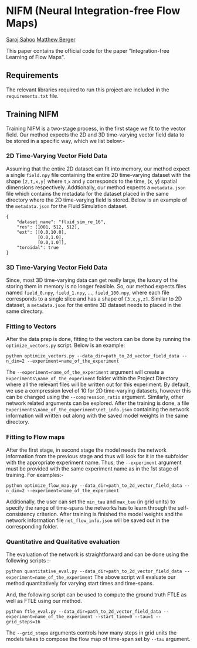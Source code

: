 # NIFM (Neural Integration-free Flow Maps)
[Saroj Sahoo]() [Matthew Berger](https://matthewberger.github.io/)

This paper contains the official code for the paper "Integration-free Learning of Flow Maps".

## Requirements
The relevant libraries required to run this project are included in the `requirements.txt` file.

## Training NIFM
Training NIFM is a two-stage process, in the first stage we fit to the vector field. Our method expects the 2D and 3D time-varying vector field data to be stored in a specific way, which we list below:-

### 2D Time-Varying Vector Field Data
Assuming that the entire 2D dataset can fit into memory, our method expect a single `field.npy` file containing the entire 2D time-varying dataset with the shape `[2,t,x,y]` where `t`,`x` and `y` corresponds to the time, (x, y) spatial dimensions respectively. Addtionally, our method expects a `metadata.json` file which contains the metadata for the dataset placed in the same directory where the 2D time-varying field is stored. Below is an example of the `metadata.json` for the Fluid Simulation dataset.

```
{
    "dataset_name": "fluid_sim_re_16",
    "res": [1001, 512, 512],
    "ext": [[0.0,10.0],
            [0.0,1.0],
            [0.0,1.0]],
    "toroidal": true
}
```

### 3D Time-Varying Vector Field Data
Since, most 3D time-varying data can get really large, the luxury of the storing them in memory is no longer feasible. So, our method expects files named `field_0.npy`, `field_1.npy`, ..., `field_100.npy`, where each file corresponds to a single slice and has a shape of `[3,x,y,z]`. Similar to 2D dataset, a `metadata.json` for the entire 3D dataset needs to placed in the same directory.

### Fitting to Vectors
After the data prep is done, fitting to the vectors can be done by running the `optimize_vectors.py` script. Below is an example:
```
python optimize_vectors.py --data_dir=path_to_2d_vector_field_data --n_dim=2 --experiment=name_of_the_experiment
```
The `--experiment=name_of_the_experiment` argument will create a `Experiments\name_of_the_experiment` folder within the Project Directory where all the relevant files will be written out for this experiment. By default, we use a compression level of 10 for 2D time-varying datasets, however this can be changed using the `--compression_ratio` argument. Similarly, other network related arguments can be explored. After the training is done, a file `Experiments\name_of_the_experiment\net_info.json` containing the network information will written out along with the saved model weights in the same directory.


### Fitting to Flow maps
After the first stage, in second stage the model needs the network information from the previous stage and thus will look for it in the subfolder with the appropriate experiment name. Thus, the `--experiment` argument must be provided with the same experiment name as in the 1st stage of training. For examples:-
```
python optimize_flow_map.py --data_dir=path_to_2d_vector_field_data --n_dim=2 --experiment=name_of_the_experiment
```
Additionally, the user can set the `min_tau` and `max_tau` (in grid units) to specify the range of time-spans the networks has to learn through the self-consistency criterion. After training is finished the model weights and the network information file `net_flow_info.json` will be saved out in the corresponding folder.

### Quantitative and Qualitative evaluation
The evaluation of the network is straightforward and can be done using the following scripts :-

```python quantitative_eval.py --data_dir=path_to_2d_vector_field_data --experiment=name_of_the_experiment```
The above script will evaluate our method quantitatively for varying start times and time-spans.

And, the following script can be used to compute the ground truth FTLE as well as FTLE using our method.

```python ftle_eval.py --data_dir=path_to_2d_vector_field_data --experiment=name_of_the_experiment --start_time=0 --tau=1 --grid_steps=16```

The `--grid_steps` arguments controls how many steps in grid units the models takes to compose the flow map of time-span set by `--tau` argument.

